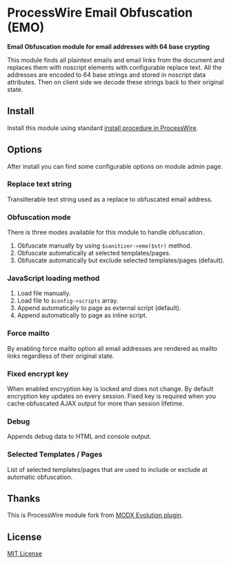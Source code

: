 # ProcessWire Email Obfuscation (EMO)

**Email Obfuscation module for email addresses with 64 base crypting**

This module finds all plaintext emails and email links from the document and
replaces them with noscript elements with configurable replace text. All the
addresses are encoded to 64 base strings and stored in noscript data attributes.
Then on client side we decode these strings back to their original state.

## Install

Install this module using standard [install procedure in ProcessWire][1].

## Options

After install you can find some configurable options on module admin page.

### Replace text string

Transliterable text string used as a replace to obfuscated email address.

### Obfuscation mode

There is three modes available for this module to handle obfuscation.

1. Obfuscate manually by using `$sanitizer->emo($str)` method.
2. Obfuscate automatically at selected templates/pages.
3. Obfuscate automatically but exclude selected templates/pages (default).

### JavaScript loading method

1. Load file manually.
2. Load file to `$config->scripts` array.
3. Append automatically to page as external script (default).
4. Append automatically to page as inline script.

### Force mailto

By enabling force mailto option all email addresses are rendered as mailto
links regardless of their original state.

### Fixed encrypt key

When enabled encryption key is locked and does not change. By default encryption
key updates on every session. Fixed key is required when you cache obfuscated
AJAX output for more than session lifetime.

### Debug

Appends debug data to HTML and console output.

### Selected Templates / Pages

List of selected templates/pages that are used to include or exclude at
automatic obfuscation.

## Thanks

This is ProcessWire module fork from [MODX Evolution plugin][2].

## License

[MIT License](http://opensource.org/licenses/MIT)

[1]: https://modules.processwire.com/install-uninstall/
[2]: http://modx.com/extras/package/emoemailobfuscation
